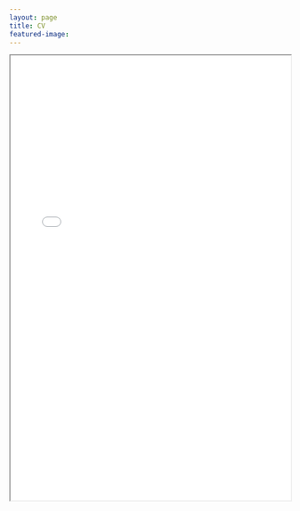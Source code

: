 ```yaml
---
layout: page
title: CV
featured-image:
---
```


<iframe src="/Jitosho_CV_2023_02_12.pdf" width="100%" height="800px"></iframe>
